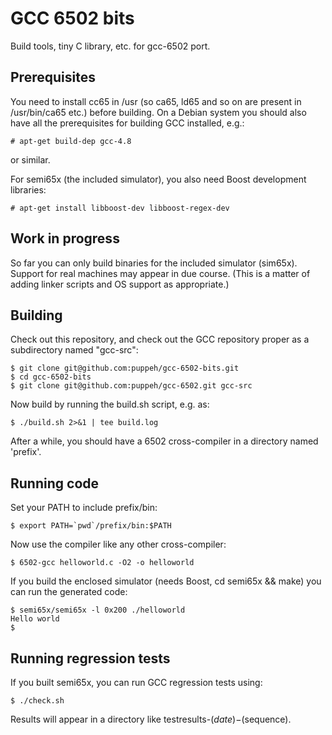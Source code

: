 GCC 6502 bits
=============

Build tools, tiny C library, etc. for gcc-6502 port.

Prerequisites
-------------

You need to install cc65 in /usr (so ca65, ld65 and so on are present in /usr/bin/ca65 etc.) before building. On a
Debian system you should also have all the prerequisites for building GCC installed, e.g.:

    # apt-get build-dep gcc-4.8

or similar.

For semi65x (the included simulator), you also need Boost development libraries:

    # apt-get install libboost-dev libboost-regex-dev

Work in progress
----------------

So far you can only build binaries for the included simulator (sim65x). Support for real machines may appear in due
course. (This is a matter of adding linker scripts and OS support as appropriate.)

Building
--------

Check out this repository, and check out the GCC repository proper as a subdirectory named "gcc-src":

    $ git clone git@github.com:puppeh/gcc-6502-bits.git
    $ cd gcc-6502-bits
    $ git clone git@github.com:puppeh/gcc-6502.git gcc-src

Now build by running the build.sh script, e.g. as:

    $ ./build.sh 2>&1 | tee build.log

After a while, you should have a 6502 cross-compiler in a directory named 'prefix'.

Running code
------------

Set your PATH to include prefix/bin:

    $ export PATH=`pwd`/prefix/bin:$PATH

Now use the compiler like any other cross-compiler:

    $ 6502-gcc helloworld.c -O2 -o helloworld

If you build the enclosed simulator (needs Boost, cd semi65x && make) you can run the generated code:

    $ semi65x/semi65x -l 0x200 ./helloworld
    Hello world
    $

Running regression tests
------------------------

If you built semi65x, you can run GCC regression tests using:

    $ ./check.sh

Results will appear in a directory like testresults-$(date)-$(sequence).

